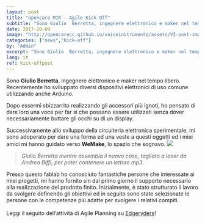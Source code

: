 ```yaml
---
layout: post
title: "opencare MIR - Agile Kick Off"
subtitle: "Sono Giulio  Berretta, ingegnere elettronico e maker nel tempo libero. Recentemente ho sviluppato diversi dispositivi elettronici di uso comune utilizzando anche Arduino."
date: 2017-10-09
image: "http://opencarecc.github.io/voiceinstruments/assets/VI-post-img-02.jpg"
categories: ["news","kick-off"]
by: "Admin"
excerpt: "Sono Giulio  Berretta, ingegnere elettronico e maker nel tempo libero. Recentemente ho sviluppato diversi dispositivi elettronici di uso comune utilizzando anche Arduino."
lang: it
ref: kick-offpost
---
```


Sono <b>Giulio Berretta</b>, ingegnere elettronico e maker nel tempo libero. Recentemente ho sviluppato diversi dispositivi elettronici di uso comune utilizzando anche Arduino.
<p>
Dopo essermi sbizzarrito realizzando gli accessori più ignoti, ho pensato di dare loro una voce per far si che possano essere utilizzati senza dover necessariamente buttare gli occhi su di un display.
</p>
Successivamente allo sviluppo della circuiteria elettronica sperimentale, mi sono adoperato per dare una forma ed una veste a questi oggetti ed i miei amici mi hanno guidato verso <b>WeMake</b>, lo spazio che sognavo.

<img src='{{ site.baseurl }}/assets/VI-post-img-03.jpg'>
<blockquote><i>Giulio Berretta mentre assembla il nuovo case, tagliato a laser da Andrea Biffi, per poter contenere un lettore mp3.</i></blockquote>

Presso questo fablab ho conosciuto  fantastiche  persone che  interessate ai miei progetti, mi hanno fornito sin dal primo giorno il supporto necessario alla realizzazione del prodotto finito.
Inizialmente, è stato strutturato il lavoro da svolgere definendo gli obiettivi ed in seguito sono state selezionate le persone con le competenze più adatte per svolgere i relativi compiti.
<br><br>
Leggi il seguito dell’attività di Agile Planning su [Edgeryders](https://edgeryders.eu/t/voice-instruments-agile-kick-off-at-wemake/7386/6?u=giulioberretta)!
